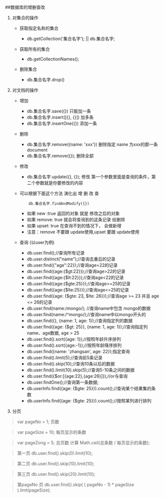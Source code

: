 ##数据库的增删查改

1. 对集合的操作
   - 获取指定名称的集合
     + db.getCollection('集合名字');  || db.集合名字;
   - 获取所有的集合
     + db.getCollectionNames();

   - 删除集合
     + db.集合名字.drop()
     
2. 对文档的操作

   - 增加
     + db.集合名字.save({})          只能加一条
     + db.集合名字.insert([{}, {}])  加多条
     + db.集合名字.insertOne({})     添加一条
   - 删除
     + db.集合名字.remove({name: 'xxx'}) 删除指定 name 为xxx的那一条  document
     + db.集合名字.remove({});           删除全部
   - 修改
     + db.集合名字.update({}, {}); 修改 第一个参数里面是查询的条件，第二个参数就是你要修改的内容
   - 可以根据下面这个方法 演化出  增 删  改 查
      ```
          db.集合名字.findAndModify({})
      ```
     + 如果 new :true   返回的对象 就是 修改之后的对象
     + 如果 remove: true 就会将查询到的这条记录 给删除
     + 如果 upset: true 在查询不到的情况下， 会做新增
     + 注意：remove 不要跟 update使用,upset 要跟 update使用
  
   - 查询 (以user为例)
     + db.user.find();//查询所有记录
     + db.user.distinct("name");//查询去重后的记录
     + db.user.find({"age":22});//查询age=22的记录
     + db.user.find({age:{$gt:22}});//查询age>22的记录
     + db.user.find({age:{$lt:22}});//查询age<22的记录
     + db.user.find({age:{$gte:25}});//查询age>=25的记录
     + db.user.find({age:{$lte:25}});//查询age<=25的记录
     + db.user.find({age: {$gte: 23, $lte: 26}});//查询age >= 23 并且 age <= 26的记录
     + db.user.find(name:/mongo/); //查询name中包含 mongo的数据
     + db.user.find(name:/^mongo/);//查询name中以mongo开头的
     + db.user.find({}, {name: 1, age: 1});//查询指定列的数据
     + db.user.find({age: {$gt: 25}}, {name: 1, age: 1});//查询指定列name、age数据, age > 25
     + db.user.find().sort({age: 1});//按照年龄升序排列
     + db.user.find().sort({age:-1});//按照年龄降序排列
     + db.user.find({name: 'zhangsan', age: 22});指定查询
     + db.user.find().limit(5);//查询前5条记录
     + db.user.find().skip(10);//查询10条以后的数据
     + db.user.find().limit(10).skip(5);//查询5-10条之间的数据
     + db.user.find({$or:[{age:22},{age:26}]});//or与查询
     + db.user.findOne();//查询第一条数据;
     + db.userInfo.find({age: {$gte: 25}}).count();//查询某个结果集的条数
     + db.userInfo.find({age: {$gte: 25}}).count();//按照某列进行排列
     
     
3. 分页

> var pageNo = 1; 页数

> var pageSize = 10; 每页显示的条数

> var pageZong = 5;  总页数     计算   Math.ceil(总条数 / 每页显示的条数);

> 第一页   db.user.find().skip(0).limit(10);

> 第二页   db.user.find().skip(10).limit(10);

> 第三页   db.user.find().skip(20).limit(10);

> 第pageNo 页  db.user.find().skip( ( pageNo - 1)  * pageSize ).limt(pageSize);

